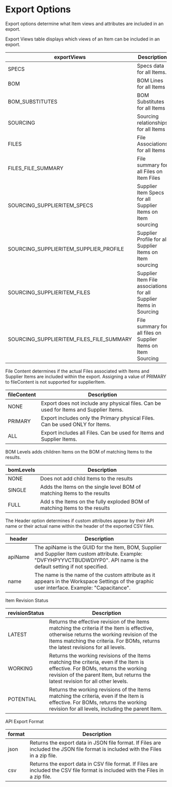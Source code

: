 # Export Options
Export options determine what Item views and attributes are included in an export.

Export Views table displays which views of an Item can be included in an export.


| exportViews<br> | Description<br> |
|  --- |  --- | 
| SPECS<br> | Specs data for all Items.<br> |
| BOM<br> | BOM Lines for all Items<br> |
| BOM_SUBSTITUTES<br> | BOM Substitutes for all Items<br> |
| SOURCING<br> | Sourcing relationships for all Items<br> |
| FILES<br> | File Associations for all Items<br> |
| FILES_FILE_SUMMARY<br> | File summary for all Files on Item Files<br> |
| SOURCING_SUPPLIERITEM_SPECS<br> | Supplier Item Specs for all Supplier Items on Item sourcing<br> |
| SOURCING_SUPPLIERITEM_SUPPLIER_PROFILE<br> | Supplier Profile for all Supplier Items on Item sourcing<br> |
| SOURCING_SUPPLIERITEM_FILES<br> | Supplier Item File associations for all Supplier Items in Sourcing<br> |
| SOURCING_SUPPLIERITEM_FILES_FILE_SUMMARY<br> | File summary for all files on Supplier Items on Item Sourcing<br> |

File Content determines if the actual Files associated with Items and Supplier Items are included within the export. Assigning a value of PRIMARY to fileContent is not supported for supplierItem.


| fileContent<br> | Description<br> |
|  --- |  --- | 
| NONE<br> | Export does not include any physical files. Can be used for Items and Supplier Items.<br> |
| PRIMARY<br> | Export includes only the Primary physical Files. Can be used ONLY for Items.<br> |
| ALL<br> | Export includes all Files. Can be used for Items and Supplier Items.<br> |

BOM Levels adds children Items on the BOM of matching Items to the results.


| bomLevels<br> | Description<br> |
|  --- |  --- | 
| NONE<br> | Does not add child Items to the results<br> |
| SINGLE<br> | Adds the Items on the single level BOM of matching Items to the results<br> |
| FULL<br> | Add s the Items on the fully exploded BOM of matching Items to the results<br> |

The Header option determines if custom attributes appear  by their API name or their actual name within the header of the exported CSV files.


| header<br> | Description<br> |
|  --- |  --- | 
| apiName<br> | The apiName is the GUID for the Item, BOM, Supplier and Supplier Item custom attribute. Example: "DVFYHPYYVCTBUDWDIYP0". API name is the default setting if not specified.<br> |
| name<br> | The name is the name of the custom attribute as it appears in the Workspace Settings of the graphic user interface. Example: "Capacitance".<br> |

Item Revision Status


| revisionStatus<br> | Description<br> |
|  --- |  --- | 
| LATEST<br> | Returns the effective revision of the items matching the criteria if the Item is effective, otherwise returns the working revision of the Items matching the criteria. For BOMs, returns the latest revisions for all levels.<br> |
| WORKING<br> | Returns the working revisions of the Items matching the criteria, even if the Item is effective. For BOMs, returns the working revision of the parent Item, but returns the latest revision for all other levels.<br> |
| POTENTIAL<br> | Returns the working revisions of the Items matching the criteria, even if the Item is effective. For BOMs, returns the working revision for all levels, including the parent Item.<br> |

API Export Format


| format<br> | Description<br> |
|  --- |  --- | 
| json<br> | Returns the export data in JSON file format. If Files are included the JSON file format is included with the Files in a zip file.<br> |
| csv<br> | Returns the export data in CSV file format. If Files are included the CSV file format is included with the Files in a zip file.<br> |

